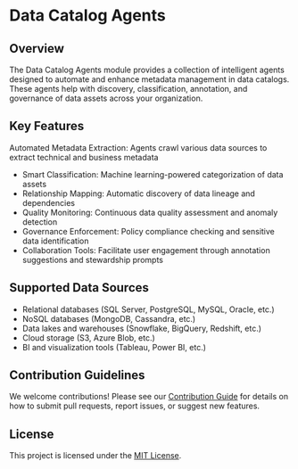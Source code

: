 # Data Catalog Agents

## Overview
The Data Catalog Agents module provides a collection of intelligent agents designed to automate and enhance metadata management in data catalogs. These agents help with discovery, classification, annotation, and governance of data assets across your organization.

## Key Features
Automated Metadata Extraction: Agents crawl various data sources to extract technical and business metadata
* Smart Classification: Machine learning-powered categorization of data assets
* Relationship Mapping: Automatic discovery of data lineage and dependencies
* Quality Monitoring: Continuous data quality assessment and anomaly detection
* Governance Enforcement: Policy compliance checking and sensitive data identification
* Collaboration Tools: Facilitate user engagement through annotation suggestions and stewardship prompts

## Supported Data Sources
* Relational databases (SQL Server, PostgreSQL, MySQL, Oracle, etc.)
* NoSQL databases (MongoDB, Cassandra, etc.)
* Data lakes and warehouses (Snowflake, BigQuery, Redshift, etc.)
* Cloud storage (S3, Azure Blob, etc.)
* BI and visualization tools (Tableau, Power BI, etc.)

## Contribution Guidelines
We welcome contributions! Please see our [Contribution Guide](https://contributing.md/) for details on how to submit pull requests, report issues, or suggest new features.

## License
This project is licensed under the [MIT License](https://en.wikipedia.org/wiki/MIT_License).